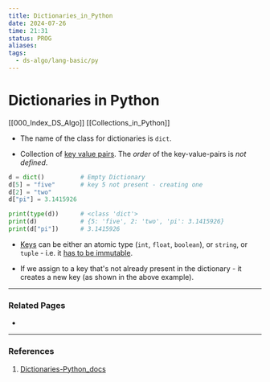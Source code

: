 ```yaml
---
title: Dictionaries_in_Python
date: 2024-07-26
time: 21:31
status: PROG
aliases: 
tags:
  - ds-algo/lang-basic/py
---
```

# Dictionaries in Python

[[000_Index_DS_Algo]]
[[Collections_in_Python]]

- The name of the class for dictionaries is `dict`.

- Collection of <u>key value pairs</u>. The _order_ of the key-value-pairs is _not defined_.

```python
d = dict()          # Empty Dictionary
d[5] = "five"       # key 5 not present - creating one
d[2] = "two"
d["pi"] = 3.1415926

print(type(d))      # <class 'dict'>
print(d)            # {5: 'five', 2: 'two', 'pi': 3.1415926}
print(d["pi"])      # 3.1415926
```

- <u>Keys</u> can be either an atomic type (`int`, `float`, `boolean`), or `string`, or `tuple` - i.e. it <u>has to be immutable</u>.

- If we assign to a key that's not already present in the dictionary -
  it creates a new key (as shown in the above example).

---
### Related Pages

- 

---
### References

1. [Dictionaries-Python_docs](https://docs.python.org/3/tutorial/datastructures.html#dictionaries)

